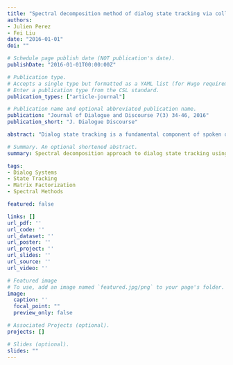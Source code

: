 ```yaml
---
title: "Spectral decomposition method of dialog state tracking via collective matrix factorization"
authors:
- Julien Perez
- Fei Liu
date: "2016-01-01"
doi: ""

# Schedule page publish date (NOT publication's date).
publishDate: "2016-01-01T00:00:00Z"

# Publication type.
# Accepts a single type but formatted as a YAML list (for Hugo requirements).
# Enter a publication type from the CSL standard.
publication_types: ["article-journal"]

# Publication name and optional abbreviated publication name.
publication: "Journal of Dialogue and Discourse 7(3) 34-46, 2016"
publication_short: "J. Dialogue Discourse"

abstract: "Dialog state tracking is a fundamental component of spoken dialog systems. In this paper, we propose a novel spectral decomposition method for dialog state tracking based on collective matrix factorization. Our approach leverages the inherent structure in dialog data by modeling the relationships between dialog acts, slots, and values through low-rank matrix decompositions. The collective factorization framework allows us to capture dependencies across multiple related tasks simultaneously, leading to improved tracking performance. We evaluate our method on standard dialog state tracking challenges and demonstrate competitive results with reduced computational complexity compared to existing approaches."

# Summary. An optional shortened abstract.
summary: Spectral decomposition approach to dialog state tracking using collective matrix factorization techniques.

tags:
- Dialog Systems
- State Tracking
- Matrix Factorization
- Spectral Methods

featured: false

links: []
url_pdf: ''
url_code: ''
url_dataset: ''
url_poster: ''
url_project: ''
url_slides: ''
url_source: ''
url_video: ''

# Featured image
# To use, add an image named `featured.jpg/png` to your page's folder. 
image:
  caption: ''
  focal_point: ""
  preview_only: false

# Associated Projects (optional).
projects: []

# Slides (optional).
slides: ""
---
```

